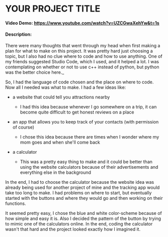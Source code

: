# YOUR PROJECT TITLE
#### Video Demo:  <https://www.youtube.com/watch?v=UZCGwaXehYw&t=1s>
#### Description:

There were many thoughts that went through my head when first making a plan for what to make on this project. It was pretty hard just choosing a topic, but I also had no clue where to code and how to use anything. One of my friends suggested Studio Code, which I used, and it helped a lot. I was contemplating on whether or not to use c++ instead of python, but python was the better choice here._

So, I had the language of code chosen and the place on where to code. Now all I needed was what to make. I had a few ideas like:
- a website that could tell you attractions nearby
    - I had this idea because whenever I go somewhere on a trip, it can become quite difficult to get honest reviews on a place
 
- an app that allows you to keep track of your contacts (with permission of course)
    - I chose this idea because there are times when I wonder where my mom goes and when she'll come back
    
- a calculator
    - This was a pretty easy thing to make and it could be better than using the website calculators because of their advertisements and everything else in the background

In the end, I had to choose the calculator because the website idea was already being used for another project of mine and the tracking app would take too long to make. I had problems on where to start, but eventually started with the buttons and where they would go and then working on their functions.

It seemed pretty easy, I chose the blue and white color-scheme because of how simple and easy it is. Also I decided the pattern of the button by trying to mimic one of the calculators online. In the end, coding the calculator wasn't that hard and the project looked exactly how I imagined it.
